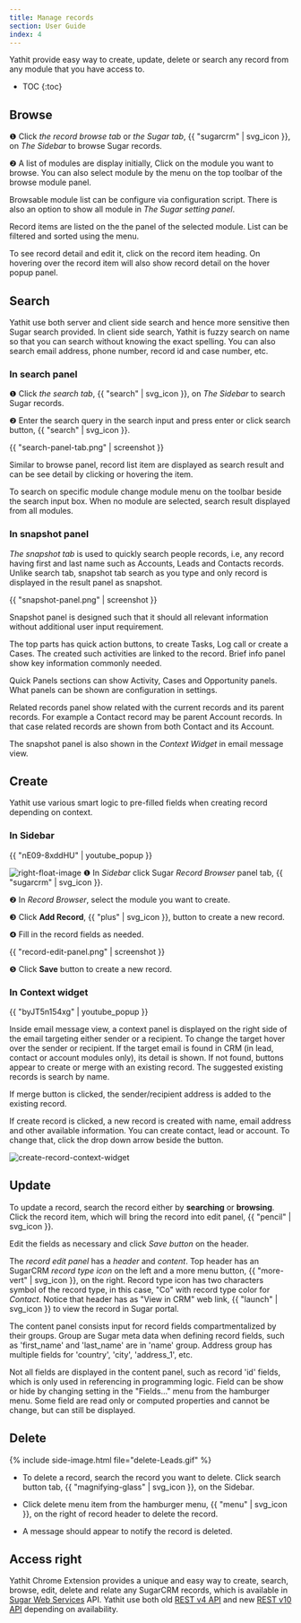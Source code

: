 ```yaml
---
title: Manage records
section: User Guide
index: 4
---
```


Yathit provide easy way to create, update, delete or search any record from any module that you have access to.

* TOC
{:toc}


## Browse

❶ Click _the record browse tab_ or _the Sugar tab_, {{ "sugarcrm" | svg_icon }}, on _The Sidebar_ to browse Sugar records. 

❷ A list of modules are display initially, Click on the module you want to browse. You can also select module by the menu on the top toolbar of the browse module panel. 

Browsable module list can be configure via configuration script. There is also an option to show all module in _The Sugar setting panel_.

Record items are listed on the the panel of the selected module. List can be filtered and sorted using the menu.

To see record detail and edit it, click on the record item heading. On hovering over the record item will also show record detail on the hover popup panel.


## Search 

Yathit use both server and client side search and hence more sensitive then Sugar search provided. In client side search, Yathit is fuzzy search on name so that you can search without knowing the exact spelling. You can also search email address, phone number, record id and case number, etc. 

### In search panel

❶ Click _the search tab_, {{ "search" | svg_icon }}, on _The Sidebar_ to search Sugar records. 

❷ Enter the search query in the search input and press enter or click search button, {{ "search" | svg_icon }}.

{{ "search-panel-tab.png" | screenshot }}

Similar to browse panel, record list item are displayed as search result and can be see detail by clicking or hovering the item.

To search on specific module change module menu on the toolbar beside the search input box. When no module are selected, search result displayed from all modules. 


### In snapshot panel

_The snapshot tab_ is used to quickly search people records, i.e, any record having first and last name such as Accounts, Leads and Contacts records. Unlike search tab, snapshot tab search as you type and only record is displayed in the result panel as snapshot. 

{{ "snapshot-panel.png" | screenshot }}

Snapshot panel is designed such that it should all relevant information without additional user input requirement. 

The top parts has quick action buttons, to create Tasks, Log call or create a Cases. The created such activities are linked to the record. Brief info panel show key information commonly needed.

Quick Panels sections can show Activity, Cases and Opportunity panels. What panels can be shown are configuration in settings.

Related records panel show related with the current records and its parent records. For example a Contact record may be parent Account records. In that case related records are shown from both Contact and its Account. 

The snapshot panel is also shown in the _Context Widget_ in email message view.


## Create 

Yathit use various smart logic to pre-filled fields when creating record depending on context.

### In Sidebar

{{ "nE09-8xddHU" | youtube_popup }}

![right-float-image](https://yathit-assets.storage.googleapis.com/screenshot/module-panel-create-record.png )
 ❶ In _Sidebar_ click Sugar _Record Browser_ panel tab, {{ "sugarcrm" | svg_icon }}.

❷ In _Record Browser_, select the module you want to create. 

❸ Click **Add Record**, {{ "plus" | svg_icon }}, button to create a new record.

<div class="clearfix"></div>

❹ Fill in the record fields as needed.

{{ "record-edit-panel.png" | screenshot }}

❺ Click **Save** button to create a new record.


### In Context widget

{{ "byJT5n154xg" | youtube_popup }}

Inside email message view, a context panel is displayed on the right side of the email targeting either sender or a recipient. To change the target hover over the sender or recipient. If the target email is found in CRM (in lead, contact or account modules only), its detail is shown. If not found, buttons appear to create or merge with an existing record. The suggested existing records is search by name. 

If merge button is clicked, the sender/recipient address is added to the existing record. 

If create record is clicked, a new record is created with name, email address and other available information. You can create contact, lead or account. To change that, click the drop down arrow beside the button.


![create-record-context-widget](https://yathit-assets.storage.googleapis.com/screenshot/create-record-context-widget.png)


## Update

To update a record, search the record either by **searching** or **browsing**. Click the record item, which will bring the record into edit panel, {{ "pencil" | svg_icon }}.

Edit the fields as necessary and click _Save button_ on the header. 

The _record edit panel_ has a _header_ and _content_. Top header has an SugarCRM _record type icon_ on the left and a more menu button, {{ "more-vert" | svg_icon }},  on the right. Record type icon has two characters symbol of the record type, in this case, "Co" with record type color for _Contact_. Notice that header has as "View in CRM" web link, {{ "launch" | svg_icon }} to view the record in Sugar portal.

The content panel consists input for record fields compartmentalized by their groups. Group are Sugar meta data when defining record fields, such as 'first_name' and 'last_name' are in 'name' group. Address group has multiple fields for 'country', 'city', 'address_1', etc. 

Not all fields are displayed in the content panel, such as record 'id' fields, which is only used in referencing in programming logic. Field can be show or hide by changing setting in the "Fields..." menu from the hamburger menu. Some field are read only or computed properties and cannot be change, but can still be displayed.


## Delete 

{% include side-image.html file="delete-Leads.gif" %}

* To delete a record, search the record you want to delete. Click search button tab, {{ "magnifying-glass" | svg_icon }}, on the Sidebar. 



* Click delete menu item from the hamburger menu, {{ "menu" | svg_icon }}, on the right of record header to delete the record.

* A message should appear to notify the record is deleted.

## Access right

Yathit Chrome Extension provides a unique and easy way to create, search, browse, edit, delete and relate any SugarCRM records, which is available in [Sugar Web Services](http://support.sugarcrm.com/Documentation/Sugar_Developer/Sugar_Developer_Guide_6.5/Application_Framework/Web_Services/) API. Yathit use both old [REST v4 API](http://support.sugarcrm.com/Documentation/Sugar_Developer/Sugar_Developer_Guide_6.5/Application_Framework/Web_Services/REST/) and new [REST v10 API](http://support.sugarcrm.com/Documentation/Sugar_Developer/Sugar_Developer_Guide_7.8/Integration/Web_Services/v10/) depending on availability. 

